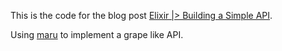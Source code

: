 This is the code for the blog post [Elixir |> Building a Simple API](https://onfido.com/blog/elixir-building-simple-api/).

Using [maru](https://onfido.com/blog/elixir-building-simple-api/) to implement a grape like API.
